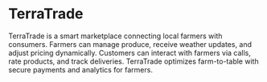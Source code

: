 # TerraTrade
TerraTrade is a smart marketplace connecting local farmers with consumers. Farmers can manage produce, receive weather updates, and adjust pricing dynamically. Customers can interact with farmers via calls, rate products, and track deliveries. TerraTrade optimizes farm-to-table with secure payments and analytics for farmers.
